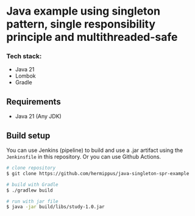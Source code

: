 # Java example using singleton pattern, single responsibility  principle and multithreaded-safe

### Tech stack:
* Java 21
* Lombok
* Gradle

## Requirements
* Java 21 (Any JDK)

## Build setup
You can use Jenkins (pipeline) to build and use a .jar artifact using the `Jenkinsfile` in this repository. Or you can use Github Actions.
```bash
# clone repository
$ git clone https://github.com/hermippus/java-singleton-spr-example

# build with Gradle
$ ./gradlew build

# run with jar file
$ java -jar build/libs/study-1.0.jar
```
